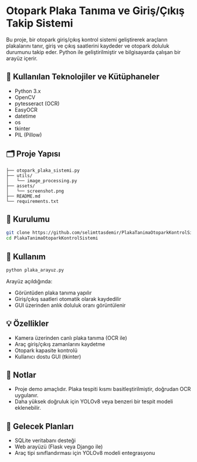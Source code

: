 # Otopark Plaka Tanıma ve Giriş/Çıkış Takip Sistemi

Bu proje, bir otopark giriş/çıkış kontrol sistemi geliştirerek araçların plakalarını tanır, giriş ve çıkış saatlerini kaydeder ve otopark doluluk durumunu takip eder. Python ile geliştirilmiştir ve bilgisayarda çalışan bir arayüz içerir.

## 🧠 Kullanılan Teknolojiler ve Kütüphaneler

* Python 3.x
* OpenCV
* pytesseract (OCR)
* EasyOCR
* datetime
* os
* tkinter
* PIL (Pillow)

## 🗂️ Proje Yapısı

```
├── otopark_plaka_sistemi.py
├── utils/
│   └── image_processing.py
├── assets/
│   └── screenshot.png
├── README.md
└── requirements.txt
```

## 🚀 Kurulumu

```bash
git clone https://github.com/selimttasdemir/PlakaTanimaOtoparkKontrolSistemi.git
cd PlakaTanimaOtoparkKontrolSistemi
```

## 🧪 Kullanım

```bash
python plaka_arayuz.py
```

Arayüz açıldığında:

* Görüntüden plaka tanıma yapılır
* Giriş/çıkış saatleri otomatik olarak kaydedilir
* GUI üzerinden anlık doluluk oranı görüntülenir

## 💡 Özellikler

* Kamera üzerinden canlı plaka tanıma (OCR ile)
* Araç giriş/çıkış zamanlarını kaydetme
* Otopark kapasite kontrolü
* Kullanıcı dostu GUI (tkinter)

## 🧾 Notlar

* Proje demo amaçlıdır. Plaka tespiti kısmı basitleştirilmiştir, doğrudan OCR uygulanır.
* Daha yüksek doğruluk için YOLOv8 veya benzeri bir tespit modeli eklenebilir.

## 📅 Gelecek Planları

* SQLite veritabanı desteği
* Web arayüzü (Flask veya Django ile)
* Araç tipi sınıflandırması için YOLOv8 modeli entegrasyonu
